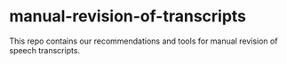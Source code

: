 # manual-revision-of-transcripts
This repo contains our recommendations and tools for manual revision of speech transcripts.
